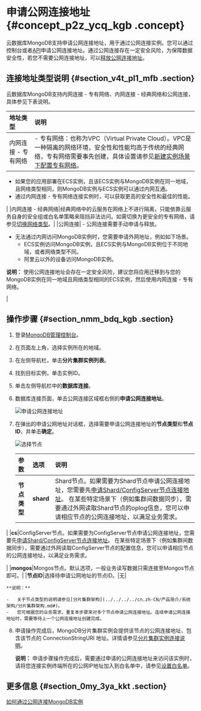 # 申请公网连接地址 {#concept_p2z_ycq_kgb .concept}

云数据库MongoDB支持申请公网连接地址，用于通过公网连接实例。您可以通过控制台或者[API](../../../../cn.zh-CN/API参考/实例管理/AllocatePublicNetworkAddress.md#)申请公网连接地址。通过公网连接存在一定安全风险，为保障数据安全性，若您不需要公网连接地址，可以[释放公网连接地址](../../../../cn.zh-CN/用户指南/管理网络连接/释放公网连接地址.md#)。

## 连接地址类型说明 {#section_v4t_pl1_mfb .section}

云数据库MongoDB支持内网连接 - 专有网络、内网连接 - 经典网络和公网连接，具体参见下表说明。

|地址类型|说明|
|:---|:-|
|内网连接 - 专有网络| -   专有网络：也称为VPC（Virtual Private Cloud）。VPC是一种隔离的网络环境，安全性和性能均高于传统的经典网络，专有网络需要事先创建，具体设置请参见[新建实例场景下配置专有网络](../../../../cn.zh-CN/用户指南/管理网络连接/新建实例场景下配置专有网络.md#)。
-   如果您的应用部署在ECS实例，且该ECS实例与MongoDB实例在同一地域，且网络类型相同，则MongoDB实例与ECS实例可以通过内网互通。
-   通过内网连接 - 专有网络连接实例时，可以获取更高的安全性和最佳的性能。

 |
|内网连接 - 经典网络|经典网络中的云服务在网络上不进行隔离，只能依靠云服务自身的安全组或白名单策略来阻挡非法访问。如需切换为更安全的专有网络，请参见[切换网络类型](../../../../cn.zh-CN/用户指南/管理网络连接/切换实例网络类型.md#)。|
|公网连接| -   公网连接需要手动申请与释放。
-   无法通过内网访问MongoDB实例时，您需要申请外网地址，例如如下场景。
    -   ECS实例访问MongoDB实例，且ECS实例与MongoDB实例位于不同地域，或者网络类型不同。
    -   阿里云以外的设备访问MongoDB实例。

 **说明：** 使用公网连接地址会存在一定安全风险，建议您将应用迁移到与您的MongoDB实例在同一地域且网络类型相同的ECS实例，然后使用内网连接 - 专有网络。

 |

## 操作步骤 {#section_nmm_bdq_kgb .section}

1.  登录[MongoDB管理控制台](https://mongodb.console.aliyun.com/)。
2.  在页面左上角，选择实例所在的地域。
3.  在左侧导航栏，单击**分片集群实例列表**。
4.  找到目标实例，单击实例ID。
5.  单击左侧导航栏中的**数据库连接**。
6.  数据库连接页面，单击公网连接区域框右侧的**申请公网连接地址**。

    ![申请公网连接地址](http://static-aliyun-doc.oss-cn-hangzhou.aliyuncs.com/assets/img/23846/156799852337037_zh-CN.png)

7.  在弹出的申请公网地址对话框，选择需要申请公网连接地址的**节点类型**和**节点ID**，并单击**确定**。

    ![选择节点](http://static-aliyun-doc.oss-cn-hangzhou.aliyuncs.com/assets/img/23846/156799852359647_zh-CN.png)

    |参数|选项|说明|
    |:-|:-|:-|
    |**节点类型**|**shard**|Shard节点。如果需要为Shard节点申请公网连接地址，您需要先[申请Shard/ConfigServer节点连接地址](../../../../cn.zh-CN/用户指南/管理网络连接/申请Shard__ConfigServer节点连接地址.md#)。 在某些特定场景下（例如集群间数据同步），需要通过外网读取Shard节点的oplog信息，您可以申请相应节点的公网连接地址，以满足业务需求。

 |
    |**cs**|ConfigServer节点。如果需要为ConfigServer节点申请公网连接地址，您需要先[申请Shard/ConfigServer节点连接地址](../../../../cn.zh-CN/用户指南/管理网络连接/申请Shard__ConfigServer节点连接地址.md#)。 在某些特定场景下（例如集群间数据同步），需要通过外网读取ConfigServer节点的配置信息，您可以申请相应节点的公网连接地址，以满足业务需求。

 |
    |**mongos**|Mongos节点。默认选项，一般业务读写数据只需连接至Mongos节点即可。|
    |**节点ID**|选择待申请公网地址的节点ID。|无|

    **说明：** 

    -   关于节点类型的说明请参见[分片集群架构](../../../../cn.zh-CN/产品简介/系统架构/分片集群架构.md#)。
    -   您可根据您的业务需求，重复本步骤来对多个节点申请公网连接地址。连续申请公网连接地址时，需要等待上一个公网连接地址创建完成。
8.  申请操作完成后，MongoDB分片集群实例会提供该节点的公网连接地址、包含该节点的 ConnectionStringURI 地址。详情请参见[分片集群实例连接说明](cn.zh-CN/分片集群快速入门/连接实例/分片集群实例连接说明.md#)。

    **说明：** 申请步骤操作完成后，需要通过申请的公网连接地址来访问该实例时，请将您连接实例终端所在的公网IP地址加入到白名单中，请参见[设置白名单](cn.zh-CN/分片集群快速入门/设置白名单.md#)。


## 更多信息 {#section_0my_3ya_kkt .section}

[如何通过公网连接MongoDB实例](../../../../cn.zh-CN/用户指南/连接实例/如何通过公网连接MongoDB实例.md#)

